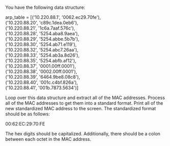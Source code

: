 You have the following data structure:

arp_table = [('10.220.88.1',  '0062.ec29.70fe'),<br>
             ('10.220.88.20', 'c89c.1dea.0eb6'),<br>
             ('10.220.88.21', '1c6a.7aaf.576c'),<br>
             ('10.220.88.28', '5254.aba8.9aea'),<br>
             ('10.220.88.29', '5254.abbe.5b7b'),<br>
             ('10.220.88.30', '5254.ab71.e119'),<br>
             ('10.220.88.32', '5254.abc7.26aa'),<br>
             ('10.220.88.33', '5254.ab3a.8d26'),<br>
             ('10.220.88.35', '5254.abfb.af12'),<br>
             ('10.220.88.37', '0001.00ff.0001'),<br>
             ('10.220.88.38', '0002.00ff.0001'),<br>
             ('10.220.88.39', '6464.9be8.08c8'),<br>
             ('10.220.88.40', '001c.c4bf.826a'),<br>
             ('10.220.88.41', '001b.7873.5634')]

Loop over this data structure and extract all of the MAC addresses. Process all of the MAC addresses to get them into a standard format. Print all of the new standardized MAC address to the screen. The standardized format should be as follows:

00:62:EC:29:70:FE

The hex digits should be capitalized. Additionally, there should be a colon between each octet in the MAC address.